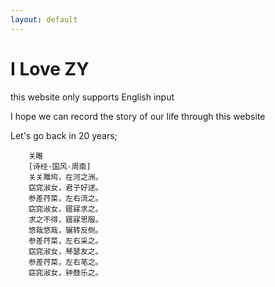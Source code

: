 ```yaml
---
layout: default
---
```



# I Love ZY

this website only supports English input 

I hope we can record the story of our life through this website

Let's go back in 20 years;

```
    关睢
    [诗经·国风·周南]
    关关雎鸠，在河之洲。
    窈窕淑女，君子好逑。
    参差荇菜，左右流之。
    窈窕淑女，寤寐求之。
    求之不得，寤寐思服。
    悠哉悠哉，辗转反侧。
    参差荇菜，左右采之。
    窈窕淑女，琴瑟友之。
    参差荇菜，左右芼之。
    窈窕淑女，钟鼓乐之。
```
<!-- ---

__OUR STORY BEGINNING__

you can chick this link to [another-apge](./another-page.html) -->